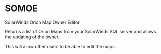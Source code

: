 # SOMOE
SolarWinds Orion Map Owner Editor

Returns a list of Orion Maps from your SolarWinds SQL server and allows the updating of the owner.

This will allow other users to be able to edit the maps.
